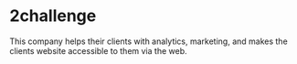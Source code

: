 # 2challenge

This company helps their clients with analytics, marketing, and makes the clients website accessible to them via the web.
